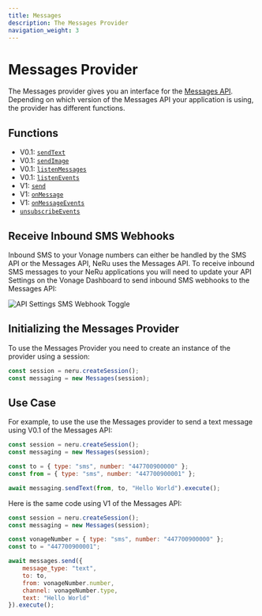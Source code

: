 ```yaml
---
title: Messages
description: The Messages Provider
navigation_weight: 3
---
```


# Messages Provider

The Messages provider gives you an interface for the [Messages API](/messages/overview). Depending on which version of the Messages API your application is using, the provider has different functions.

## Functions
* V0.1: [`sendText`](/neru/code-snippets/messages-provider/send-message#v0-1)
* V0.1: [`sendImage`](/neru/code-snippets/messages-provider/send-image)
* V0.1: [`listenMessages`](/neru/code-snippets/messages-provider/listen-messages#v0-1)
* V0.1: [`listenEvents`](/neru/code-snippets/messages-provider/listen-events#v0-1)
* V1: [`send`](/neru/code-snippets/messages-provider/send-message#v1)
* V1: [`onMessage`](/neru/code-snippets/messages-provider/listen-messages#v1)
* V1: [`onMessageEvents`](/neru/code-snippets/messages-provider/listen-events#v1)
* [`unsubscribeEvents`](/neru/code-snippets/messages-provider/unsubscribe-events)

## Receive Inbound SMS Webhooks

Inbound SMS to your Vonage numbers can either be handled by the SMS API or the Messages API, NeRu uses the Messages API. To receive inbound SMS messages to your NeRu applications you will need to update your API Settings on the Vonage Dashboard to send inbound SMS webhooks to the Messages API:

![API Settings SMS Webhook Toggle](/images/neru/sms-webhooks.png)

## Initializing the Messages Provider

To use the Messages Provider you need to create an instance of the provider using a session:

```javascript
const session = neru.createSession();
const messaging = new Messages(session);
```

## Use Case

For example, to use the use the Messages provider to send a text message using V0.1 of the Messages API:

```javascript
const session = neru.createSession();
const messaging = new Messages(session);

const to = { type: "sms", number: "447700900000" };
const from = { type: "sms", number: "447700900001" }; 

await messaging.sendText(from, to, "Hello World").execute();
```

Here is the same code using V1 of the Messages API:

```javascript
const session = neru.createSession();
const messaging = new Messages(session);

const vonageNumber = { type: "sms", number: "447700900000" };
const to = "447700900001";

await messages.send({
    message_type: "text",
    to: to,
    from: vonageNumber.number,
    channel: vonageNumber.type,
    text: "Hello World"
}).execute();
```